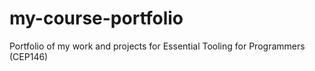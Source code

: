 # my-course-portfolio
Portfolio of my work and projects for Essential Tooling for Programmers (CEP146)
